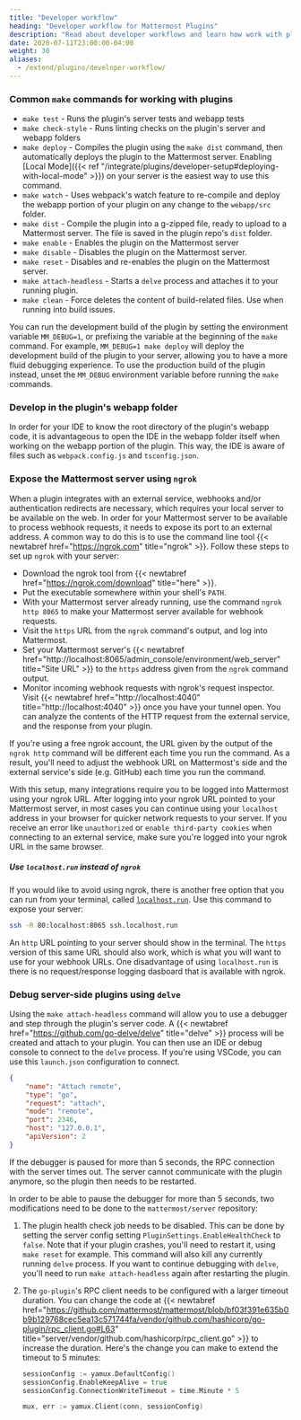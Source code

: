 ```yaml
---
title: "Developer workflow"
heading: "Developer workflow for Mattermost Plugins"
description: "Read about developer workflows and learn how work with plugins and debug them in Mattermost."
date: 2020-07-11T23:00:00-04:00
weight: 30
aliases:
  - /extend/plugins/developer-workflow/
---
```


### Common `make` commands for working with plugins

- `make test` - Runs the plugin's server tests and webapp tests
- `make check-style` - Runs linting checks on the plugin's server and webapp folders
- `make deploy` - Compiles the plugin using the `make dist` command, then automatically deploys the plugin to the Mattermost server. Enabling [Local Mode]({{< ref "/integrate/plugins/developer-setup#deploying-with-local-mode" >}}) on your server is the easiest way to use this command.
- `make watch` - Uses webpack's watch feature to re-compile and deploy the webapp portion of your plugin on any change to the `webapp/src` folder.
- `make dist` - Compile the plugin into a g-zipped file, ready to upload to a Mattermost server. The file is saved in the plugin repo's `dist` folder.
- `make enable` - Enables the plugin on the Mattermost server
- `make disable` - Disables the plugin on the Mattermost server.
- `make reset` - Disables and re-enables the plugin on the Mattermost server.
- `make attach-headless` - Starts a `delve` process and attaches it to your running plugin.
- `make clean` - Force deletes the content of build-related files. Use when running into build issues.

You can run the development build of the plugin by setting the environment variable `MM_DEBUG=1`, or prefixing the variable at the beginning of the `make` command. For example, `MM_DEBUG=1 make deploy` will deploy the development build of the plugin to your server, allowing you to have a more fluid debugging experience. To use the production build of the plugin instead, unset the `MM_DEBUG` environment variable before running the `make` commands.

### Develop in the plugin's webapp folder

In order for your IDE to know the root directory of the plugin's webapp code, it is advantageous to open the IDE in the webapp folder itself when working on the webapp portion of the plugin. This way, the IDE is aware of files such as `webpack.config.js` and `tsconfig.json`.

### Expose the Mattermost server using `ngrok`

When a plugin integrates with an external service, webhooks and/or authentication redirects are necessary, which requires your local server to be available on the web. In order for your Mattermost server to be available to process webhook requests, it needs to expose its port to an external address. A common way to do this is to use the command line tool {{< newtabref href="https://ngrok.com" title="ngrok" >}}. Follow these steps to set up `ngrok` with your server:

- Download the ngrok tool from {{< newtabref href="https://ngrok.com/download" title="here" >}}.
- Put the executable somewhere within your shell's `PATH`.
- With your Mattermost server already running, use the command `ngrok http 8065` to make your Mattermost server available for webhook requests.
- Visit the `https` URL from the `ngrok` command's output, and log into Mattermost.
- Set your Mattermost server's {{< newtabref href="http://localhost:8065/admin_console/environment/web_server" title="Site URL" >}} to the `https` address given from the `ngrok` command output.
- Monitor incoming webhook requests with ngrok's request inspector. Visit {{< newtabref href="http://localhost:4040" title="http://localhost:4040" >}} once you have your tunnel open. You can analyze the contents of the HTTP request from the external service, and the response from your plugin.

If you're using a free ngrok account, the URL given by the output of the `ngrok http` command will be different each time you run the command. As a result, you'll need to adjust the webhook URL on Mattermost's side and the external service's side (e.g. GitHub) each time you run the command.

With this setup, many integrations require you to be logged into Mattermost using your ngrok URL. After logging into your ngrok URL pointed to your Mattermost server, in most cases you can continue using your `localhost` address in your browser for quicker network requests to your server. If you receive an error like `unauthorized` or `enable third-party cookies` when connecting to an external service, make sure you're logged into your ngrok URL in the same browser.

##### Use `localhost.run` instead of `ngrok`

If you would like to avoid using ngrok, there is another free option that you can run from your terminal, called [`localhost.run`](https://localhost.run). Use this command to expose your server:

```sh
ssh -R 80:localhost:8065 ssh.localhost.run
```

An `http` URL pointing to your server should show in the terminal. The `https` version of this same URL should also work, which is what you will want to use for your webhook URLs. One disadvantage of using `localhost.run` is there is no request/response logging dasboard that is available with ngrok.


### Debug server-side plugins using `delve`

Using the `make attach-headless` command will allow you to use a debugger and step through the plugin's server code. A {{< newtabref href="https://github.com/go-delve/delve" title="delve" >}} process will be created and attach to your plugin. You can then use an IDE or debug console to connect to the `delve` process. If you're using VSCode, you can use this `launch.json` configuration to connect.

```json
{
    "name": "Attach remote",
    "type": "go",
    "request": "attach",
    "mode": "remote",
    "port": 2346,
    "host": "127.0.0.1",
    "apiVersion": 2
}
```

If the debugger is paused for more than 5 seconds, the RPC connection with the server times out. The server cannot communicate with the plugin anymore, so the plugin then needs to be restarted.

In order to be able to pause the debugger for more than 5 seconds, two modifications need to be done to the `mattermost/server` repository:

1. The plugin health check job needs to be disabled. This can be done by setting the server config setting `PluginSettings.EnableHealthCheck` to `false`. Note that if your plugin crashes, you'll need to restart it, using `make reset` for example. This command will also kill any currently running `delve` process. If you want to continue debugging with `delve`, you'll need to run `make attach-headless` again after restarting the plugin.

2. The `go-plugin`'s RPC client needs to be configured with a larger timeout duration. You can change the code at {{< newtabref href="https://github.com/mattermost/mattermost/blob/bf03f391e635b0b9b129768cec5ea13c571744fa/vendor/github.com/hashicorp/go-plugin/rpc_client.go#L63" title="server/vendor/github.com/hashicorp/rpc_client.go" >}} to increase the duration. Here's the change you can make to extend the timeout to 5 minutes:

    ```go
    sessionConfig := yamux.DefaultConfig()
    sessionConfig.EnableKeepAlive = true
    sessionConfig.ConnectionWriteTimeout = time.Minute * 5
    
    mux, err := yamux.Client(conn, sessionConfig)
    ```
